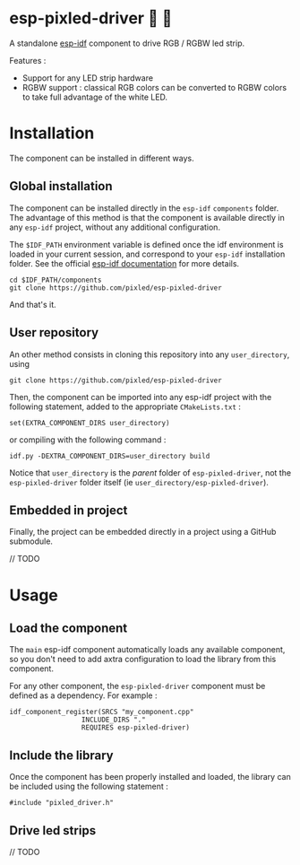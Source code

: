 # esp-pixled-driver :rainbow: :sheep:

A standalone
[esp-idf](https://docs.espressif.com/projects/esp-idf/en/stable/index.html)
component to drive RGB / RGBW led strip.

Features :
- Support for any LED strip hardware
- RGBW support : classical RGB colors can be converted to RGBW colors to take
	full advantage of the white LED.

# Installation

The component can be installed in different ways.

## Global installation

The component can be installed directly in the `esp-idf` `components` folder. The
advantage of this method is that the component is available directly in any
`esp-idf` project, without any additional configuration.

The `$IDF_PATH` environment variable is defined once the idf environment is
loaded in your current session, and correspond to your `esp-idf` installation
folder. See the official [esp-idf
documentation](https://docs.espressif.com/projects/esp-idf/en/stable/get-started/index.html#step-4-set-up-the-environment-variables)
for more details.

```
cd $IDF_PATH/components
git clone https://github.com/pixled/esp-pixled-driver
```
And that's it.

## User repository

An other method consists in cloning this repository into any `user_directory`, using
```
git clone https://github.com/pixled/esp-pixled-driver
```
Then, the component can be imported into any esp-idf project with the following
statement, added to the appropriate `CMakeLists.txt` :
```
set(EXTRA_COMPONENT_DIRS user_directory)
```
or compiling with the following command :
```
idf.py -DEXTRA_COMPONENT_DIRS=user_directory build
```
Notice that `user_directory` is the *parent* folder of `esp-pixled-driver`, not the `esp-pixled-driver` folder itself (ie `user_directory/esp-pixled-driver`).

## Embedded in project

Finally, the project can be embedded directly in a project using a GitHub
submodule.

// TODO

# Usage
## Load the component

The `main` esp-idf component automatically loads any available component, so you
don't need to add axtra configuration to load the library from this component.

For any other component, the `esp-pixled-driver` component must be defined as a
dependency. For example :
```
idf_component_register(SRCS "my_component.cpp"
                  INCLUDE_DIRS "."
                  REQUIRES esp-pixled-driver)
```

## Include the library

Once the component has been properly installed and loaded, the library can be included
using the following statement : 
```
#include "pixled_driver.h"
```
## Drive led strips
// TODO

